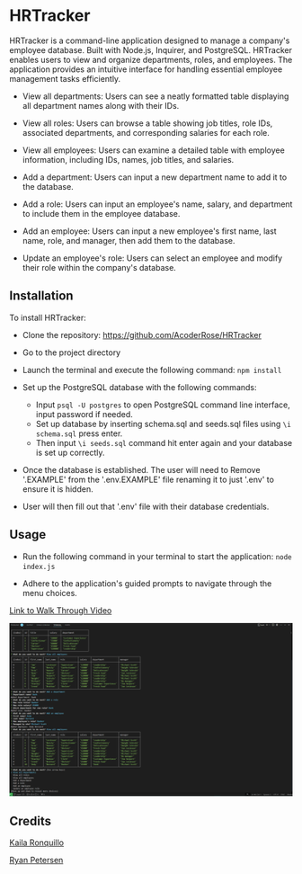 # HRTracker

HRTracker is a command-line application designed to manage a company's employee database. Built with Node.js, Inquirer, and PostgreSQL. HRTracker enables users to view and organize departments, roles, and employees. The application provides an intuitive interface for handling essential employee management tasks efficiently.

- View all departments: Users can see a neatly formatted table displaying all department names along with their IDs.

- View all roles: Users can browse a table showing job titles, role IDs, associated departments, and corresponding salaries for each role.

- View all employees: Users can examine a detailed table with employee information, including IDs, names, job titles, and salaries.

- Add a department: Users can input a new department name to add it to the database.

- Add a role: Users can input an employee's name, salary, and department to include them in the employee database.

- Add an employee: Users can input a new employee's first name, last name, role, and manager, then add them to the database.

- Update an employee's role: Users can select an employee and modify their role within the company's database.

## Installation

To install HRTracker:

- Clone the repository: https://github.com/AcoderRose/HRTracker

- Go to the project directory

- Launch the terminal and execute the following command: `npm install`

- Set up the PostgreSQL database with the following commands:

  - Input `psql -U postgres` to open PostgreSQL command line interface, input password if needed.
  - Set up database by inserting schema.sql and seeds.sql files using `\i schema.sql` press enter.
  - Then input `\i seeds.sql` command hit enter again and your database is set up correctly.

- Once the database is established. The user will need to Remove '.EXAMPLE' from the '.env.EXAMPLE' file renaming it to just '.env' to ensure it is hidden.

- User will then fill out that '.env' file with their database credentials.

## Usage

- Run the following command in your terminal to start the application: `node index.js`

- Adhere to the application's guided prompts to navigate through the menu choices.

[Link to Walk Through Video](https://drive.google.com/file/d/1vBZDhbVeEK3Xo1D6skpk8eZPW_-hZtgs/view?usp=sharing)

![Screenshot of HRTracker](./images/HRTracker-screenshot.png)

## Credits

[Kaila Ronquillo](https://github.com/girlnotfound)

[Ryan Petersen](https://github.com/RyanPetersen-89)
